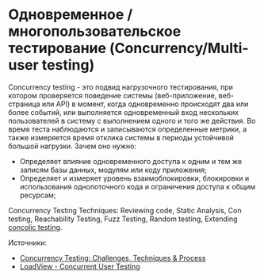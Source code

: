 # Одновременное / многопользовательское тестирование (Concurrency/Multi-user testing)

Concurrency testing - это подвид нагрузочного тестирования, при котором проверяется поведение системы (веб-приложение, веб-страница или API) в момент, когда одновременно происходят два или более событий, или выполняется одновременный вход нескольких пользователей в систему с выполнением одного и того же действия. Во время теста наблюдаются и записываются определенные метрики, а также измеряется время отклика системы в периоды устойчивой большой нагрузки. Зачем оно нужно:

* Определяет влияние одновременного доступа к одним и тем же записям базы данных, модулям или коду приложения;
* Определяет и измеряет уровень взаимоблокировки, блокировки и использования однопоточного кода и ограничения доступа к общим ресурсам;

Concurrency Testing Techniques: Reviewing code, Static Analysis, Con testing, Reachability Testing, Fuzz Testing, Random testing, Extending [concolic testing](https://en.wikipedia.org/wiki/Concolic\_testing).

Источники:

* [Concurrency Testing: Challenges, Techniques & Process](https://www.softwaretestingclass.com/concurrency-testing-challenges-techniques-process/)
* [LoadView - Concurrent User Testing](https://www.loadview-testing.com/concurrent-user-testing/)
